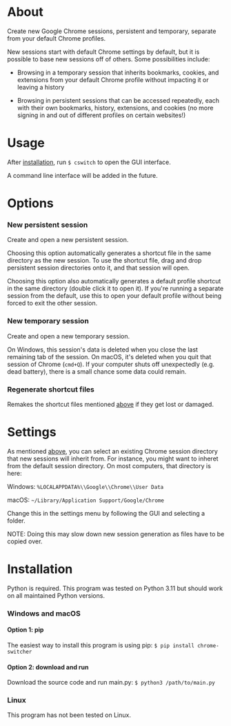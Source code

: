# About

Create new Google Chrome sessions, persistent and temporary, separate from your default Chrome profiles. 

New sessions start with default Chrome settings by default, but it is possible to base new sessions off of others. Some possibilities include:

- Browsing in a temporary session that inherits bookmarks, cookies, and extensions from your default Chrome profile without impacting it or leaving a history

- Browsing in persistent sessions that can be accessed repeatedly, each with their own bookmarks, history, extensions, and cookies (no more signing in and out of different profiles on certain websites!)

# Usage

After [installation](#installation), run `$ cswitch` to open the GUI interface.

A command line interface will be added in the future.

# Options

### New persistent session

Create and open a new persistent session. 

Choosing this option automatically generates a shortcut file in the same directory as the new session. To use the shortcut file, drag and drop persistent session directories onto it, and that session will open.

Choosing this option also automatically generates a default profile shortcut in the same directory (double click it to open it). If you're running a separate session from the default,  use this to open your default profile without being forced to exit the other session.

### New temporary session

Create and open a new temporary session.

On Windows, this session's data is deleted when you close the last remaining tab of the session. On macOS, it's deleted when you quit that session of Chrome (`cmd+Q`). If your computer shuts off unexpectedly (e.g. dead battery), there is a small chance some data could remain.

### Regenerate shortcut files

Remakes the shortcut files mentioned [above](#new-persistent-session) if they get lost or damaged.

# Settings

As mentioned [above](#about), you can select an existing Chrome session directory that new sessions will inherit from. For instance, you might want to inheret from the default session directory. On most computers, that directory is here:

Windows: `%LOCALAPPDATA%\\Google\\Chrome\\User Data`

macOS: `~/Library/Application Support/Google/Chrome`

Change this in the settings menu by following the GUI and selecting a folder.

NOTE: Doing this may slow down new session generation as files have to be copied over.

# Installation

Python is required. This program was tested on Python 3.11 but should work on all maintained Python versions.

### Windows and macOS

#### Option 1: pip

The easiest way to install this program is using pip: `$ pip install chrome-switcher`

#### Option 2: download and run

Download the source code and run main.py: `$ python3 /path/to/main.py`

### Linux

This program has not been tested on Linux.
